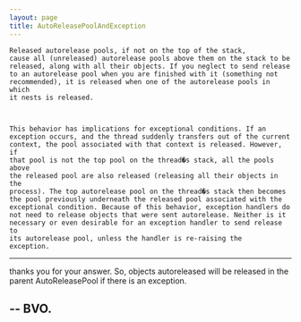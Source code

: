 ```yaml
---
layout: page
title: AutoReleasePoolAndException
---
```


<code>Released autorelease pools, if not on the top of the stack, cause all (unreleased) autorelease pools above them on the stack to be released, along with all their objects. If you neglect to send release to an autorelease pool when you are finished with it (something not recommended), it is released when one of the autorelease pools in which it nests is released.


This behavior has implications for exceptional conditions. If an exception occurs, and the thread suddenly transfers out of the current context, the pool associated with that context is released. However, if that pool is not the top pool on the thread�s stack, all the pools above the released pool are also released (releasing all their objects in the process). The top autorelease pool on the thread�s stack then becomes the pool previously underneath the released pool associated with the exceptional condition. Because of this behavior, exception handlers do not need to release objects that were sent autorelease. Neither is it necessary or even desirable for an exception handler to send release to its autorelease pool, unless the handler is re-raising the exception.</code>

----

thanks you for your answer.
So, objects autoreleased will be released in the parent AutoReleasePool if there is an exception.

-- BVO.
----

